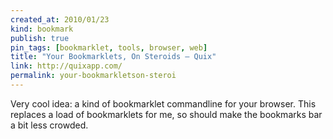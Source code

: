 ```yaml
---
created_at: 2010/01/23
kind: bookmark
publish: true
pin_tags: [bookmarklet, tools, browser, web]
title: "Your Bookmarklets, On Steroids – Quix"
link: http://quixapp.com/
permalink: your-bookmarkletson-steroi
---
```


Very cool idea: a kind of bookmarklet commandline for your browser. This replaces a load of bookmarklets for me, so should make the bookmarks bar a bit less crowded.
